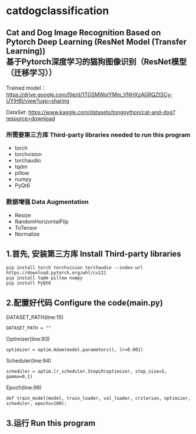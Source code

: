 # catdogclassification
## Cat and Dog Image Recognition Based on Pytorch Deep Learning (ResNet Model (Transfer Learning))<br/>基于Pytorch深度学习的猫狗图像识别（ResNet模型（迁移学习））

Trained model：https://drive.google.com/file/d/1TGSMWplYMm_VNHXzAGRQZtSCy-UYIH6l/view?usp=sharing

DataSet: https://www.kaggle.com/datasets/tongpython/cat-and-dog?resource=download

### 所需要第三方库 Third-party libraries needed to run this program
- torch
- torchvision
- torchaudio
- tqdm
- pillow
- numpy
- PyQt6

### 数据增强 Data Augmentation
- Resize
- RandomHorizontalFlip
- ToTensor
- Normalize

## 1.首先, 安装第三方库 Install Third-party libraries
```
pip install torch torchvision torchaudio --index-url https://download.pytorch.org/whl/cu121
pip install tqdm pillow numpy
pip install PyQt6
```

## 2.配置好代码 Configure the code(main.py)
DATASET_PATH(line:15)
```
DATASET_PATH = ""
```

Optimizer(line:93)
```
optimizer = optim.Adam(model.parameters(), lr=0.001)
```

Scheduler(line:94)
```
scheduler = optim.lr_scheduler.StepLR(optimizer, step_size=5, gamma=0.1)
```

Epoch(line:98)
```
def train_model(model, train_loader, val_loader, criterion, optimizer, scheduler, epochs=100):
```

## 3.运行 Run this program
